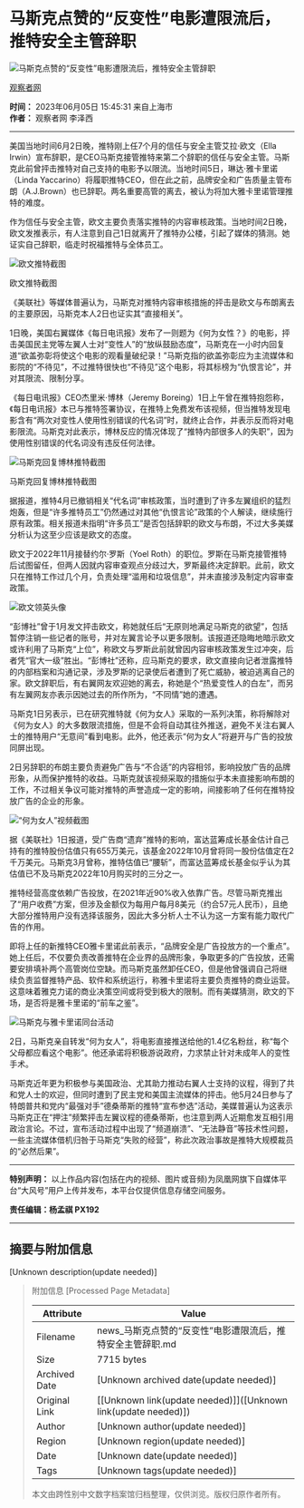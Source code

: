 # 马斯克点赞的“反变性”电影遭限流后，推特安全主管辞职

![马斯克点赞的“反变性”电影遭限流后，推特安全主管辞职](//d.ifengimg.com/w121_h75_q90/x0.ifengimg.com/res/2023/D9393E0D330C1FA7578A67DAF2E32705252F81AB_size45_w590_h291.png)

[观察者网](https://ishare.ifeng.com/mediaShare/home/311993/media)

**时间：** 2023年06月05日 15:45:31 来自上海市  
**作者：** 观察者网 李泽西

---

美国当地时间6月2日晚，推特刚上任7个月的信任与安全主管艾拉·欧文（Ella Irwin）宣布辞职，是CEO马斯克接管推特来第二个辞职的信任与安全主管。马斯克此前曾抨击推特对自己支持的电影予以限流。当地时间5日，琳达·雅卡里诺（Linda Yaccarino）将履职推特CEO，但在此之前，品牌安全和广告质量主管布朗（A.J.Brown）也已辞职。两名重要高管的离去，被认为将加大雅卡里诺管理推特的难度。

作为信任与安全主管，欧文主要负责落实推特的内容审核政策。当地时间2日晚，欧文发推表示，有人注意到自己1日就离开了推特办公楼，引起了媒体的猜测。她证实自己辞职，临走时祝福推特与全体员工。

![欧文推特截图](https://x0.ifengimg.com/res/2023/D9393E0D330C1FA7578A67DAF2E32705252F81AB_size45_w590_h291.png)

欧文推特截图

《美联社》等媒体普遍认为，马斯克对推特内容审核措施的抨击是欧文与布朗离去的主要原因，马斯克本人2日也证实其“直接相关”。

1日晚，美国右翼媒体《每日电讯报》发布了一则题为《何为女性？》的电影，抨击美国民主党等左翼人士对“变性人”的“放纵鼓励态度”，马斯克在一小时内回复道“欲盖弥彰将使这个电影的观看量破纪录！”马斯克指的欲盖弥彰应为主流媒体和影院的“不待见”，不过推特很快也“不待见”这个电影，将其标榜为“仇恨言论”，并对其限流、限制分享。

《每日电讯报》CEO杰里米·博林（Jeremy Boreing）1日上午曾在推特抱怨称，《每日电讯报》本已与推特签署协议，在推特上免费发布该视频，但当推特发现电影含有“两次对变性人使用性别错误的代名词”时，就终止合作，并表示反而将对电影限流。马斯克对此表示，博林反应的情况体现了“推特内部很多人的失职”，因为使用性别错误的代名词没有违反任何法律。

![马斯克回复博林推特截图](https://x0.ifengimg.com/res/2023/FFE5AFF524BF96C62D5713592EFC934B324C1548_size59_w587_h556.png)

马斯克回复博林推特截图

据报道，推特4月已撤销相关“代名词”审核政策，当时遭到了许多左翼组织的猛烈炮轰，但是“许多推特员工”仍然通过对其他“仇恨言论”政策的个人解读，继续施行原有政策。相关报道未指明“许多员工”是否包括辞职的欧文与布朗，不过大多美媒分析认为这至少应该是欧文的态度。

欧文于2022年11月接替约尔·罗斯（Yoel Roth）的职位。罗斯在马斯克接管推特后试图留任，但两人因就内容审查观点分歧过大，罗斯最终决定辞职。此前，欧文只在推特工作过几个月，负责处理“滥用和垃圾信息”，并未直接涉及制定内容审查政策。

![欧文领英头像](https://x0.ifengimg.com/res/2023/2E1E48B1C97FEA160677E9E91C10B4520BE47531_size178_w594_h575.png)

“彭博社”曾于1月发文抨击欧文，称她就任后“无原则地满足马斯克的欲望”，包括暂停注销一些记者的账号，并对左翼言论予以更多限制。该报道还隐晦地暗示欧文或许利用了马斯克“上位”，称欧文与罗斯此前就曾因内容审核政策发生过冲突，后者凭“官大一级”胜出。“彭博社”还称，应马斯克的要求，欧文直接向记者泄露推特的内部档案和沟通记录，涉及罗斯的记录使后者遭到了死亡威胁，被迫逃离自己的家。欧文辞职后，有右翼网友欢迎她的离去，称她是个“热爱变性人的白左”，而另有左翼网友亦表示因她过去的所作所为，“不同情”她的遭遇。

马斯克1日另表示，已在研究推特就《何为女人》采取的一系列决策，称将解除对《何为女人》的大多数限流措施，但是不会将自动其往外推送，避免不关注右翼人士的推特用户“无意间”看到电影。此外，他还表示“何为女人”将避开与广告的投放同屏出现。

2日另辞职的布朗主要负责避免广告与“不合适”的内容相邻，影响投放广告的品牌形象，从而保护推特的收益。马斯克就该视频采取的措施似乎本未直接影响布朗的工作，不过相关争议可能对推特的声誉造成一定的影响，间接影响了任何在推特投放广告的企业的形象。

![“何为女人”视频截图](https://x0.ifengimg.com/res/2023/FBBDB40A79460E27A167747E9A263335F6382539_size217_w807_h445.png)

据《美联社》1日报道，受广告商“遗弃”推特的影响，富达蓝筹成长基金估计自己持有的推特股份估值只有655万美元，该基金2022年10月曾将同一股份估值定在2千万美元。马斯克3月曾称，推特估值已“腰斩”，而富达蓝筹成长基金似乎认为其估值已不及马斯克2022年10月购买时的三分之一。

推特经营高度依赖广告投放，在2021年近90%收入依靠广告。尽管马斯克推出了“用户收费”方案，但涉及金额仅为每用户每月8美元（约合57元人民币），且绝大部分推特用户没有选择该服务，因此大多分析人士不认为这一方案有能力取代广告的作用。

即将上任的新推特CEO雅卡里诺此前表示，“品牌安全是广告投放方的一个重点”。她上任后，不仅要负责改善推特在企业界的品牌形象，争取更多的广告投放，还需要安排填补两个高管岗位空缺。而马斯克虽然卸任CEO，但是他曾强调自己将继续负责监督推特产品、软件和系统运行，称雅卡里诺将主要负责推特的商业运营。这意味着雅克力诺的商业决策空间或将受到极大的限制。而有美媒猜测，欧文的下场，是否将是雅卡里诺的“前车之鉴”。

![马斯克与雅卡里诺同台活动](https://x0.ifengimg.com/res/2023/5E34E366DA2D2FC0EA661DF02FA0AF4AC7EAD9A0_size774_w794_h492.png)

2日，马斯克亲自转发“何为女人”，将电影直接推送给他的1.4亿名粉丝，称“每个父母都应看这个电影”。他还承诺将积极游说政府，力求禁止针对未成年人的变性手术。

马斯克近年更为积极参与美国政治、尤其助力推动右翼人士支持的议程，得到了共和党人士的欢迎，但同时遭到了民主党和美国主流媒体的抨击。他5月24日参与了特朗普共和党内“最强对手”德桑蒂斯的推特“宣布参选”活动，美媒普遍认为这表示马斯克正在“押注”频繁抨击左翼议程的德桑蒂斯，也注意到两人近期愈发互相引用政治言论。不过，宣布活动过程中出现了“频道崩溃”、“无法静音”等技术性问题，一些主流媒体借机归咎于马斯克“失败的经营”，称此次政治事故是推特大规模裁员的“必然后果”。

---

**特别声明：** 以上作品内容(包括在内的视频、图片或音频)为凤凰网旗下自媒体平台“大风号”用户上传并发布，本平台仅提供信息存储空间服务。 

**责任编辑：杨孟祺 PX192** 

---

## 摘要与附加信息

<!-- tcd_abstract -->
[Unknown description(update needed)]
<!-- tcd_abstract_end -->

> 附加信息 [Processed Page Metadata]
>
> | Attribute       | Value                                  |
> |-----------------|----------------------------------------|
> | Filename        | news_马斯克点赞的“反变性”电影遭限流后，推特安全主管辞职.md                             |
> | Size            | 7715 bytes                           |
> | Archived Date   | [Unknown archived date(update needed)]                             |
> | Original Link   | [[Unknown link(update needed)]]([Unknown link(update needed)])                       |
> | Author          | [Unknown author(update needed)]                               |
> | Region          | [Unknown region(update needed)]                               |
> | Date            | [Unknown date(update needed)]                                 |
> | Tags            | [Unknown tags(update needed)]                                 |
>
> 本文由跨性别中文数字档案馆归档整理，仅供浏览。版权归原作者所有。
>